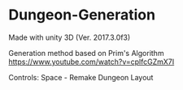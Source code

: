 # Dungeon-Generation
Made with unity 3D (Ver. 2017.3.0f3)

Generation method based on Prim's Algorithm
https://www.youtube.com/watch?v=cplfcGZmX7I

Controls:
Space - Remake Dungeon Layout
